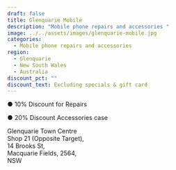 ```yaml
---
draft: false
title: Glenquarie Mobile
description: "Mobile phone repairs and accessories "
image: ../../assets/images/glenquarie-mobile.jpg
categories:
  - Mobile phone repairs and accessories
region:
  - Glenquarie
  - New South Wales
  - Australia
discount_pct: ""
discount_text: Excluding specials & gift card
---
```

● 10% Discount for Repairs

● 20% Discount Accessories case

Glenquarie Town Centre\
Shop 21 (Opposite Target), \
14 Brooks St, \
Macquarie Fields, 2564, \
NSW
